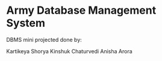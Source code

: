 # Army Database Management System
DBMS mini projected done by:
 
Kartikeya Shorya
Kinshuk Chaturvedi
Anisha Arora